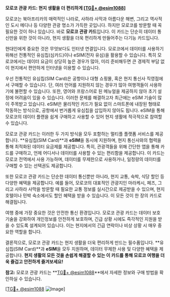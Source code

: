 **모로코 관광 카드: 현지 생활을 더 편리하게 [[TG💪+ @esim1088](https://t.me/s/esim1088)]**

모로코는 북아프리카의 매력적인 나라로, 사하라 사막과 아름다운 해변, 그리고 역사적인 도시 메디나 등 다양한 관광 명소가 가득한 곳입니다. 하지만 모로코를 방문할 때 꼭 필요한 것이 하나 있습니다. 바로 **모로코 관광 카드**입니다. 이 카드는 단순히 데이터 통신만을 위한 것이 아니라, 현지 생활을 더욱 편리하게 만들어주는 다기능 카드입니다.

현대인에게 중요한 것은 무엇보다도 인터넷 연결입니다. 모로코에서 데이터를 사용하기 위해선 전통적인 유심칩(심카드)이나 eSIM(전자 유심)을 활용할 수 있습니다. 특히 모로코에서는 데이터 요금이 상당히 높은 경우가 많아, 미리 준비해두면 큰 경제적 부담 없이 현지에서 편안하게 인터넷을 이용할 수 있습니다. 

우선 전통적인 유심칩(SIM Card)은 공항이나 대형 쇼핑몰, 혹은 현지 통신사 직영점에서 구매할 수 있습니다. 단, 여러 언어를 지원하지 않는 경우가 많아 여행객들이 사용하기에 불편할 수 있습니다. 또한, 영어와 프랑스어로 된 메뉴얼을 제공하지 않아 초기 설정에 어려움이 있을 수 있습니다. 이러한 문제를 해결하고자 최근에는 eSIM 기술이 많이 주목받고 있습니다. eSIM은 물리적인 카드가 필요 없이 스마트폰에 내장된 형태로 작동하는 방식으로, 공항에서 번거롭게 유심칩을 삽입하지 않아도 됩니다. eSIM을 통해 모로코의 데이터 플랜을 쉽게 구매하고 사용할 수 있어 현지 생활에 적극적으로 참여할 수 있습니다.

모로코 관광 카드는 이러한 두 가지 방식을 모두 포함하는 멀티플 플랫폼 서비스를 제공합니다. **유심칩(SIM Card)**과 **eSIM**을 동시에 지원하며, 현지 통신사와의 협력을 통해 최적화된 데이터 요금제를 제공합니다. 특히, 관광객들을 위해 간단한 앱을 통해 카드를 구매하고, 언제 어디서나 데이터를 사용할 수 있는 편리함을 제공합니다. 이 카드는 모로코 전역에서 사용 가능하며, 데이터를 무제한으로 사용하거나, 일정량의 데이터를 구매할 수 있는 선택권도 제공합니다.

또한 모로코 관광 카드는 단순한 데이터 통신뿐만 아니라, 현지 교통, 숙박, 식당 할인 등 다양한 혜택을 제공합니다. 예를 들어, 모로코의 대표적인 관광지인 마라케시, 페즈, 그리고 사하라 사막을 방문할 때 필요한 교통 정보를 실시간으로 제공받을 수 있으며, 현지 호텔이나 민박 숙소에서도 할인 혜택을 받을 수 있습니다. 이 모든 것이 한 장의 카드로 해결됩니다.

여행 중에 가장 중요한 것은 안전한 통신 환경입니다. 모로코 관광 카드는 데이터 보호 기술을 강화하여 개인정보를 안전하게 보호하며, 긴급 상황 시에도 즉각적인 지원을 받을 수 있도록 설계되어 있습니다. 이는 현지에서의 긴급 연락이나 비상 상황 시 매우 중요한 역할을 합니다.

결론적으로, 모로코 관광 카드는 현지 생활을 더욱 편리하게 만드는 필수품입니다. **유심칩(SIM Card)**과 **eSIM**을 모두 지원하며, 데이터 무제한 사용 및 다양한 혜택을 제공합니다. **현지 생활의 모든 것을 손쉽게 해결할 수 있는 이 카드를 통해 모로코 여행을 더욱 즐겁고 안전하게 즐겨보세요!**

**참고:** 모로코 관광 카드는 **[TG💪+ @esim1088](https://t.me/s/esim1088)**에서 자세한 정보와 구매 방법을 확인하실 수 있습니다.

[[TG💪+ @esim1088](https://t.me/s/esim1088) ![Image](https://i.postimg.cc/Y0z9fWf4/image.png)]